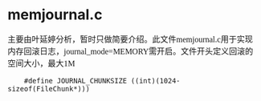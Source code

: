 #  memjournal.c
<font face="微软雅黑" size="3px">

主要由叶延婷分析，暂时只做简要介绍。此文件memjournal.c用于实现内存回滚日志，journal_mode=MEMORY需开启。文件开头定义回滚的空间大小，最大1M

        #define JOURNAL_CHUNKSIZE ((int)(1024-sizeof(FileChunk*)))


